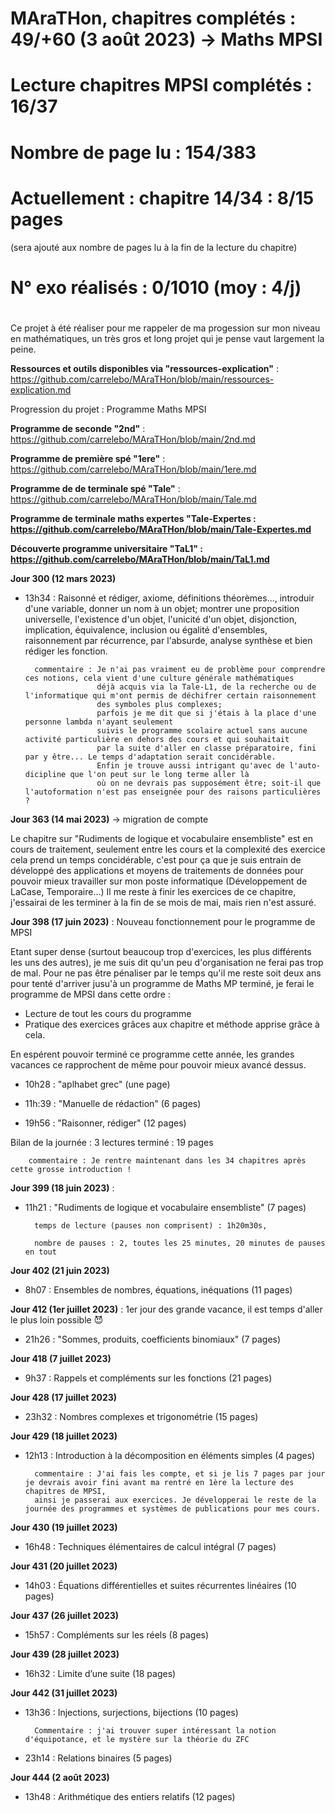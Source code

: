 # MAraTHon, chapitres complétés : 49/+60 (3 août 2023) -> Maths MPSI
# Lecture chapitres MPSI complétés : 16/37
# Nombre de page lu : 154/383
# Actuellement : chapitre 14/34 : 8/15 pages
(sera ajouté aux nombre de pages lu à la fin de la lecture du chapitre)

# N° exo réalisés : 0/1010 (moy : 4/j)

#

Ce projet à été réaliser pour me rappeler de ma progession sur mon niveau en mathématiques, un très gros et long projet qui je pense vaut largement la peine.

**Ressources et outils disponibles via "ressources-explication"** : https://github.com/carrelebo/MAraTHon/blob/main/ressources-explication.md

Progression du projet : Programme Maths MPSI

**Programme de seconde "2nd"** : https://github.com/carrelebo/MAraTHon/blob/main/2nd.md

**Programme de première spé "1ere"** : https://github.com/carrelebo/MAraTHon/blob/main/1ere.md

**Programme de de terminale spé "Tale"** : https://github.com/carrelebo/MAraTHon/blob/main/Tale.md

**Programme de terminale maths expertes "Tale-Expertes : https://github.com/carrelebo/MAraTHon/blob/main/Tale-Expertes.md**

**Découverte programme universitaire "TaL1" : https://github.com/carrelebo/MAraTHon/blob/main/TaL1.md**

**Jour 300 (12 mars 2023)**
- 13h34 : Raisonné et rédiger, axiome, définitions théorèmes..., introduir d'une variable, donner un nom à un objet; montrer une proposition universelle, 
        l'existence d'un objet, l'unicité d'un objet, disjonction, implication, équivalence, inclusion ou égalité d'ensembles, 
        raisonnement par récurrence, par l'absurde, analyse synthèse et bien rédiger les fonction.

        commentaire : Je n'ai pas vraiment eu de problème pour comprendre ces notions, cela vient d'une culture générale mathématiques
                      déjà acquis via la Tale-L1, de la recherche ou de l'informatique qui m'ont permis de déchifrer certain raisonnement 
                      des symboles plus complexes;
                      parfois je me dit que si j'étais à la place d'une personne lambda n'ayant seulement
                      suivis le programme scolaire actuel sans aucune activité particulière en dehors des cours et qui souhaitait
                      par la suite d'aller en classe préparatoire, fini par y être... Le temps d'adaptation serait concidérable.
                      Enfin je trouve aussi intrigant qu'avec de l'auto-dicipline que l'on peut sur le long terme aller là
                      où on ne devrais pas supposément être; soit-il que l'autoformation n'est pas enseignée pour des raisons particulières ?

**Jour 363 (14 mai 2023)** -> migration de compte

Le chapitre sur "Rudiments de logique et vocabulaire ensembliste" est en cours de traitement, seulement entre les cours et la complexité des exercice cela prend un temps concidérable, c'est pour ça que je suis entrain de développé des applications et moyens de traitements de données pour pouvoir mieux travailler sur mon poste informatique (Développement de LaCase, Temporaire...)
Il me reste à finir les exercices de ce chapitre, j'essairai de les terminer à la fin de se mois de mai, mais rien n'est assuré.

**Jour 398 (17 juin 2023)** : Nouveau fonctionnement pour le programme de MPSI

Etant super dense (surtout beaucoup trop d'exercices, les plus différents les uns des autres),
je me suis dit qu'un peu d'organisation ne ferai pas trop de mal.
Pour ne pas être pénaliser par le temps qu'il me reste soit deux ans pour tenté d'arriver jusu'à un programme de Maths MP terminé,
je ferai le programme de MPSI dans cette ordre :
- Lecture de tout les cours du programme
- Pratique des exercices grâces aux chapitre et méthode apprise grâce à cela.

En espérent pouvoir terminé ce programme cette année, les grandes vacances ce rapprochent de même pour pouvoir mieux avancé dessus.

- 10h28 : "aplhabet grec" (une page)

- 11h:39 : "Manuelle de rédaction" (6 pages)

- 19h56 : "Raisonner, rédiger" (12 pages)

Bilan de la journée : 3 lectures terminé : 19 pages

        commentaire : Je rentre maintenant dans les 34 chapitres après cette grosse introduction !

**Jour 399 (18 juin 2023)** :
- 11h21 : "Rudiments de logique et vocabulaire ensembliste" (7 pages)
 
        temps de lecture (pauses non comprisent) : 1h20m30s,
  
        nombre de pauses : 2, toutes les 25 minutes, 20 minutes de pauses en tout

          
**Jour 402 (21 juin 2023)**
- 8h07 :  Ensembles de nombres, équations, inéquations (11 pages)

**Jour 412 (1er juillet 2023)** : 1er jour des grande vacance, il est temps d'aller le plus loin possible 😈
- 21h26 : "Sommes, produits, coefficients binomiaux" (7 pages)

**Jour 418 (7 juillet 2023)**
- 9h37 : Rappels et compléments sur les fonctions (21 pages)


**Jour 428 (17 juillet 2023)**
- 23h32 : Nombres complexes et trigonométrie (15 pages)

**Jour 429 (18 juillet 2023)**
- 12h13 : Introduction à la décomposition en éléments simples (4 pages)

        commentaire : J'ai fais les compte, et si je lis 7 pages par jour je devrais avoir fini avant ma rentré en 1ère la lecture des chapitres de MPSI,
        ainsi je passerai aux exercices. Je développerai le reste de la journée des programmes et systèmes de publications pour mes cours.

**Jour 430 (19 juillet 2023)**
- 16h48 : Techniques élémentaires de calcul intégral (7 pages)


**Jour 431 (20 juillet 2023)**
- 14h03 : Équations différentielles et suites récurrentes linéaires (10 pages)

**Jour 437 (26 juillet 2023)**
- 15h57 : Compléments sur les réels (8 pages)


**Jour 439 (28 juillet 2023)**
- 16h32 : Limite d’une suite (18 pages)

**Jour 442 (31 juillet 2023)**
- 13h36 : Injections, surjections, bijections (10 pages)

        Commentaire : j'ai trouver super intéressant la notion d'équipotance, et le mystère sur la théorie du ZFC
  
- 23h14 : Relations binaires (5 pages)

**Jour 444 (2 août 2023)**
- 13h48 : Arithmétique des entiers relatifs (12 pages)

